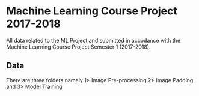 # Machine Learning Course Project 2017-2018
All data related to the ML Project and submitted in accodance with the Machine Learning Course Project Semester 1 (2017-2018).

## Data
There are three folders namely 1> Image Pre-processing  2> Image Padding and 3> Model Training
